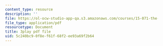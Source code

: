 ```yaml
---
content_type: resource
description: ''
file: https://ol-ocw-studio-app-qa.s3.amazonaws.com/courses/15-071-the-analytics-edge-spring-2017/5c240bc90f8ef61f68f2ee93a69f2b64_iR1nRg-jm1o.pdf
file_type: application/pdf
resourcetype: Document
title: 3play pdf file
uid: 5c240bc9-0f8e-f61f-68f2-ee93a69f2b64
---
```

